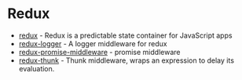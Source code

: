 # Redux

- [redux](https://www.npmjs.com/package/redux) - Redux is a predictable state container for JavaScript apps
- [redux-logger](https://www.npmjs.com/package/redux-logger) - A logger middleware for redux
- [redux-promise-middleware](https://www.npmjs.com/package/redux-promise-middleware) - promise middleware
- [redux-thunk](https://www.npmjs.com/package/redux-thunk) - Thunk middleware, wraps an expression to delay its evaluation.